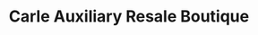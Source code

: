 ---
title: "Carle Auxiliary Resale Boutique"
url: /urbana/carle-auxiliary-resale-boutique/
shop: charity
---